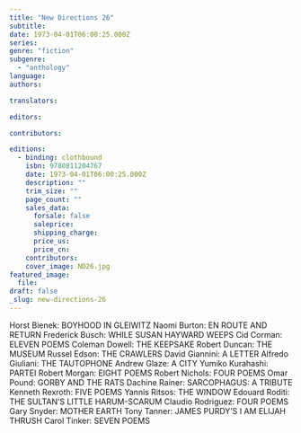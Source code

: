 ```yaml
---
title: "New Directions 26"
subtitle:
date: 1973-04-01T06:00:25.000Z
series:
genre: "fiction"
subgenre:
  - "anthology"
language:
authors:

translators:

editors:

contributors:

editions:
  - binding: clothbound
    isbn: 9780811204767
    date: 1973-04-01T06:00:25.000Z
    description: ""
    trim_size: ""
    page_count: ""
    sales_data:
      forsale: false
      saleprice:
      shipping_charge:
      price_us:
      price_cn:
    contributors:
    cover_image: ND26.jpg
featured_image:
  file:
draft: false
_slug: new-directions-26
---
```


Horst Bienek: BOYHOOD IN GLEIWITZ Naomi Burton: EN ROUTE AND RETURN Frederick Busch: WHILE SUSAN HAYWARD WEEPS Cid Corman: ELEVEN POEMS Coleman Dowell: THE KEEPSAKE Robert Duncan: THE MUSEUM Russel Edson: THE CRAWLERS David Giannini: A LETTER Alfredo Giuliani: THE TAUTOPHONE Andrew Glaze: A CITY Yumiko Kurahashi: PARTEI Robert Morgan: EIGHT POEMS Robert Nichols: FOUR POEMS Omar Pound: GORBY AND THE RATS Dachine Rainer: SARCOPHAGUS: A TRIBUTE Kenneth Rexroth: FIVE POEMS Yannis Ritsos: THE WINDOW Edouard Roditi: THE SULTAN’S LITTLE HARUM-SCARUM Claudio Rodriguez: FOUR POEMS Gary Snyder: MOTHER EARTH Tony Tanner: JAMES PURDY’S I AM ELIJAH THRUSH Carol Tinker: SEVEN POEMS

